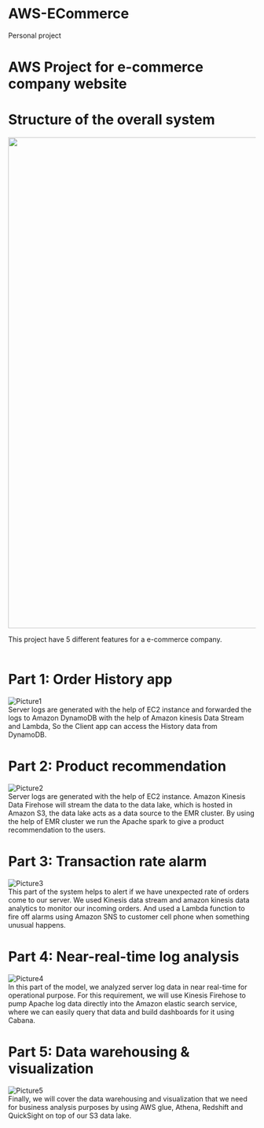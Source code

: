 # AWS-ECommerce
Personal project<br />

# AWS Project for e-commerce company website

# Structure of the overall system<br />
 
<img src="https://user-images.githubusercontent.com/100179829/172836644-beb54d83-1230-4949-a2b0-45eada0e9927.jpg" width="1000"><br />

This project have 5 different features for a e-commerce company.<br /><br />

# Part 1: Order History app
![Picture1](https://user-images.githubusercontent.com/100179829/172833888-9680fae4-ab38-4efd-a4cc-dc5a96ed1b3c.jpg)<br />
Server logs are generated with the help of EC2 instance and forwarded the logs to Amazon DynamoDB with the help of Amazon kinesis Data Stream and Lambda, So the Client app can access the History data from DynamoDB.<br />
# Part 2: Product recommendation
![Picture2](https://user-images.githubusercontent.com/100179829/172834101-7b0c2720-ab46-457b-ba1f-3902517370c6.jpg)<br />
Server logs are generated with the help of EC2 instance. Amazon Kinesis Data Firehose will stream the data to the data lake, which is hosted in Amazon S3, the data lake acts as a data source to the EMR cluster. By using the help of EMR cluster we run the Apache spark to give a product recommendation to the users. <br />  
# Part 3: Transaction rate alarm
![Picture3](https://user-images.githubusercontent.com/100179829/172834196-bfa5723e-7b4c-4b6e-a6f9-39bc00196ad7.jpg)<br />
This part of the system helps to alert if we have unexpected rate of orders come to our server. We used Kinesis data stream and amazon kinesis data analytics to monitor our incoming orders. And used a Lambda function to fire off alarms using Amazon SNS to customer cell phone when something unusual happens. <br />
# Part 4: Near-real-time log analysis
![Picture4](https://user-images.githubusercontent.com/100179829/172837456-118d470b-9ab1-42d6-b82e-efaa6a0cb505.jpg)<br />
In this part of the model, we analyzed server log data in near real-time for operational purpose. For this requirement, we will use Kinesis Firehose to pump Apache log data directly into the Amazon elastic search service, where we can easily query that data and build dashboards for it using Cabana.<br />
# Part 5: Data warehousing & visualization
![Picture5](https://user-images.githubusercontent.com/100179829/172837522-bf85e14b-70f6-45ea-99bd-60f34738967f.jpg)<br />
Finally, we will cover the data warehousing and visualization that we need for business analysis purposes by using AWS glue, Athena, Redshift and QuickSight on top of our S3 data lake.<br />

